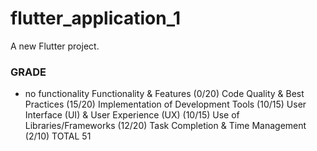 # flutter_application_1

A new Flutter project.

### GRADE

- no functionality
  Functionality & Features (0/20)
  Code Quality & Best Practices (15/20)
  Implementation of Development Tools (10/15)
  User Interface (UI) & User Experience (UX) (10/15)
  Use of Libraries/Frameworks (12/20)
  Task Completion & Time Management (2/10)
  TOTAL 51
